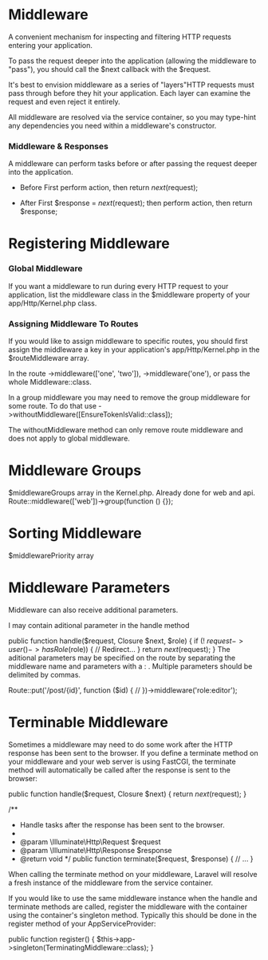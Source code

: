 # Middleware

A convenient mechanism for inspecting and filtering HTTP requests entering your application.

To pass the request deeper into the application (allowing the middleware to "pass"), 
you should call the $next callback with the $request.

It's best to envision middleware as a series of "layers"HTTP requests must pass through
before they hit your application. 
Each layer can examine the request and even reject it entirely.

All middleware are resolved via the service container, 
so you may type-hint any dependencies you need within a middleware's constructor.

### Middleware & Responses

A middleware can perform tasks before or after passing the request deeper into the application.

- Before
First perform action, then return $next($request);
  
- After
First $response = $next($request); then perform action, then return $response;


# Registering Middleware

### Global Middleware
If you want a middleware to run during every HTTP request to your application, 
list the middleware class in the $middleware property of your app/Http/Kernel.php class.

### Assigning Middleware To Routes

If you would like to assign middleware to specific routes, you should first assign the 
middleware a key in your application's app/Http/Kernel.php in the $routeMiddleware array.

In the route ->middleware(['one', 'two']), ->middleware('one'), or pass the whole Middleware::class.

In a group middleware you may need to remove the group middleware for some route. To do that use
->withoutMiddleware([EnsureTokenIsValid::class]);

The withoutMiddleware method can only remove route middleware and does not apply to global middleware.

# Middleware Groups

$middlewareGroups array in the Kernel.php. Already done for web and api.
Route::middleware(['web'])->group(function () {});

# Sorting Middleware

$middlewarePriority array 

# Middleware Parameters

Middleware can also receive additional parameters.

I may contain aditional parameter in the handle method  

public function handle($request, Closure $next, $role)
{
if (! $request->user()->hasRole($role)) {
// Redirect...
}
        return $next($request);
}
The aditional parameters may be specified on the route  by 
separating the middleware name and parameters with a : .
Multiple parameters should be delimited by commas.

Route::put('/post/{id}', function ($id) {
//
})->middleware('role:editor');

# Terminable Middleware

Sometimes a middleware may need to do some work after the HTTP 
response has been sent to the browser.
If you define a terminate method on your middleware and your web server is using FastCGI,
the terminate method will automatically be called after the response is sent to the browser:

public function handle($request, Closure $next)
{
return $next($request);
}

/**
 * Handle tasks after the response has been sent to the browser.
 *
 * @param  \Illuminate\Http\Request  $request
 * @param  \Illuminate\Http\Response  $response
 * @return void
 */
public function terminate($request, $response)
{
    // ...
} 
   
When calling the terminate method on your middleware, Laravel will resolve a fresh instance of
the middleware from the service container.

If you would like to use the same middleware instance when the handle and terminate methods
are called, register the middleware with the container using the container's singleton method. 
Typically this should be done in the register method of your AppServiceProvider:

public function register()
{
$this->app->singleton(TerminatingMiddleware::class);
}
